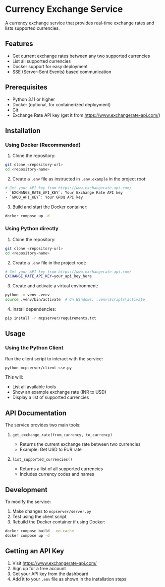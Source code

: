 # Currency Exchange Service

A currency exchange service that provides real-time exchange rates and lists supported currencies.

## Features

- Get current exchange rates between any two supported currencies
- List all supported currencies
- Docker support for easy deployment
- SSE (Server-Sent Events) based communication

## Prerequisites

- Python 3.11 or higher
- Docker (optional, for containerized deployment)
- Git
- Exchange Rate API key (get it from https://www.exchangerate-api.com/)

## Installation

### Using Docker (Recommended)

1. Clone the repository:
```bash
git clone <repository-url>
cd <repository-name>
```

2. Create a `.env` file as instructed in `.env.example` in the project root:
```bash
# Get your API key from https://www.exchangerate-api.com/
- `EXCHANGE_RATE_API_KEY`: Your Exchange Rate API key
- `GROQ_API_KEY`: Your GROQ API key
```

3. Build and start the Docker container:
```bash
docker compose up -d
```

### Using Python directly

1. Clone the repository:
```bash
git clone <repository-url>
cd <repository-name>
```

2. Create a `.env` file in the project root:
```bash
# Get your API key from https://www.exchangerate-api.com/
EXCHANGE_RATE_API_KEY=your_api_key_here
```

3. Create and activate a virtual environment:
```bash
python -m venv .venv
source .venv/bin/activate  # On Windows: .venv\Scripts\activate
```

4. Install dependencies:
```bash
pip install -r mcpserver/requirements.txt
```

## Usage

### Using the Python Client

Run the client script to interact with the service:
```bash
python mcpserver/client-sse.py
```

This will:
- List all available tools
- Show an example exchange rate (INR to USD)
- Display a list of supported currencies

## API Documentation

The service provides two main tools:

1. `get_exchange_rate(from_currency, to_currency)`
   - Returns the current exchange rate between two currencies
   - Example: Get USD to EUR rate

2. `list_supported_currencies()`
   - Returns a list of all supported currencies
   - Includes currency codes and names

## Development

To modify the service:

1. Make changes to `mcpserver/server.py`
2. Test using the client script
3. Rebuild the Docker container if using Docker:
```bash
docker compose build --no-cache
docker compose up -d
```

## Getting an API Key

1. Visit https://www.exchangerate-api.com/
2. Sign up for a free account
3. Get your API key from the dashboard
4. Add it to your `.env` file as shown in the installation steps

